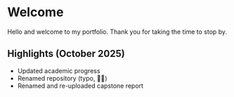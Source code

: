 # Welcome
Hello and welcome to my portfolio. 
Thank you for taking the time to stop by.

## Highlights (October 2025)
* Updated academic progress
* Renamed repository (typo, 🤦‍♀️)
* Renamed and re-uploaded capstone report
